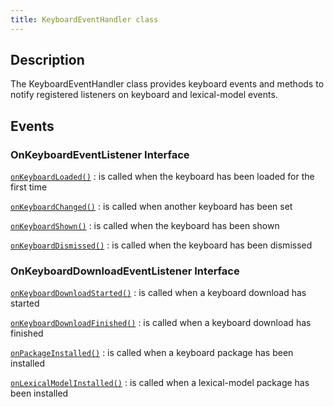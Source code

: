 ```yaml
---
title: KeyboardEventHandler class
---
```


## Description

The KeyboardEventHandler class provides keyboard events and methods to
notify registered listeners on keyboard and lexical-model events.

## Events

### OnKeyboardEventListener Interface

[`onKeyboardLoaded()`](onKeyboardLoaded)
:   is called when the keyboard has been loaded for the first time

[`onKeyboardChanged()`](onKeyboardChanged)
:   is called when another keyboard has been set

[`onKeyboardShown()`](onKeyboardShown)
:   is called when the keyboard has been shown

[`onKeyboardDismissed()`](onKeyboardDismissed)
:   is called when the keyboard has been dismissed

### OnKeyboardDownloadEventListener Interface

[`onKeyboardDownloadStarted()`](onKeyboardDownloadStarted)
:   is called when a keyboard download has started

[`onKeyboardDownloadFinished()`](onKeyboardDownloadFinished)
:   is called when a keyboard download has finished

[`onPackageInstalled()`](onPackageInstalled)
:   is called when a keyboard package has been installed

[`onLexicalModelInstalled()`](onLexicalModelInstalled)
:   is called when a lexical-model package has been installed
